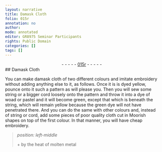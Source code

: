 ```yaml
---
layout: narrative
title: Damask Cloth
folio: 015r
annotation: no
author:
mode: annotated
editor: GR8975 Seminar Participants
rights: Public Domain
categories: []
tags: []
---
```


 <div class="folio" align="center">- - - - - <a href="http://gallica.bnf.fr/ark:/12148/btv1b10500001g/f35.image" target="_blank">015r</a> - - - - - </div> 
## Damask Cloth

 
You can make damask cloth of two different colours and imitate embroidery without adding anything else to it, as follows. Once it is is dyed yellow, pounce onto it such a pattern as will please you. Then you will sew some string or a bigger cord loosely onto the pattern and throw it into a dye of woad or pastel and it will become green, except that which is beneath the string, which will remain yellow because the green dye will not have penetrated there. And you can do the same with other colours and, instead of string or cord, add some pieces of poor quality cloth cut in Moorish shapes on top of the first colour. In that manner, you will have cheap embroidery.
 
> *position: left-middle*
> 
> \+ by the heat of molten metal
 